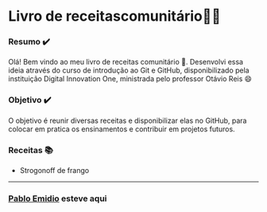 # Livro de receitas ​c​o​m​u​n​i​t​á​r​i​o:man_cook:

### Resumo​ :heavy_check_mark:

Olá! Bem vindo ao meu livro de receitas comunitário :wave:. Desenvolvi essa ideia através do curso de introdução ao Git e GitHub, disponibilizado pela instituição Digital Innovation One, ministrada pelo professor Otávio Reis :smile:

### Objetivo​ :heavy_check_mark:

O objetivo é reunir diversas receitas e disponibilizar elas no GitHub, para colocar em pratica os ensinamentos e contribuir em projetos futuros.



### Receitas :books:

- Strogonoff de frango


---

### [Pablo Emidio](https://github.com/PabloEmidio) esteve aqui
